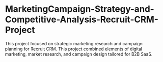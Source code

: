 # MarketingCampaign-Strategy-and-Competitive-Analysis-Recruit-CRM-Project
This project focused on strategic marketing research and campaign planning for Recruit CRM. This project combined elements of digital marketing, market research, and campaign design tailored for B2B SaaS.
